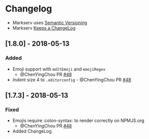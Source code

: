 # Changelog

- Markserv uses [Semantic Versioning](http://semver.org/)
- Markserv [Keeps a ChangeLog](https://keepachangelog.com/en/1.0.0/)

## [1.8.0] - 2018-05-13

### Added

- Emoji support with `mdItEmoji` and `emojiRegex`
	+ @ChenYingChou PR [#48](https://github.com/F1LT3R/markserv/pull/48/files)
- Indent size 4 to `.editorconfig` - @ChenYingChou PR [#48](https://github.com/F1LT3R/markserv/pull/48/files)

## [1.7.3] - 2018-05-13

### Fixed

- Emojis require \:colon-syntax\: to render correctly on NPMJS.org
	+ @ChenYingChou PR [#48](https://github.com/F1LT3R/markserv/pull/48/files)
- Added ChangeLog
